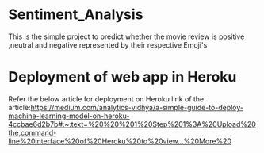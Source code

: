 # Sentiment_Analysis
This is the simple project to predict whether the movie review is positive ,neutral and negative represented by their respective Emoji's  
# Deployment of web app in Heroku
Refer the below article for deployment on Heroku
link of the article:https://medium.com/analytics-vidhya/a-simple-guide-to-deploy-machine-learning-model-on-heroku-4ccbae6d2b7b#:~:text=%20%20%201%20Step%201%3A%20Upload%20the,command-line%20interface%20of%20Heroku%20to%20view...%20More%20
